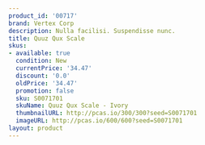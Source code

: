 ```yaml
---
product_id: '00717'
brand: Vertex Corp
description: Nulla facilisi. Suspendisse nunc.
title: Quuz Qux Scale
skus:
- available: true
  condition: New
  currentPrice: '34.47'
  discount: '0.0'
  oldPrice: '34.47'
  promotion: false
  sku: S0071701
  skuName: Quuz Qux Scale - Ivory
  thumbnailURL: http://pcas.io/300/300?seed=S0071701
  imageURL: http://pcas.io/600/600?seed=S0071701
layout: product
---
```

